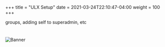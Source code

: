 +++
title = "ULX Setup"
date =  2021-03-24T22:10:47-04:00
weight = 100
+++

groups, adding self to superadmin, etc

#
![Banner](/images/fishy.gif)